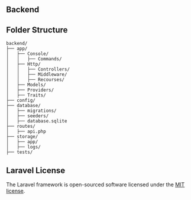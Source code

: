 ## Backend

## Folder Structure

```
backend/
├── app/
│   ├── Console/
│   │   ├── Commands/
│   ├── Http/
│   │   ├── Controllers/
│   │   ├── Middleware/
│   │   ├── Recourses/
│   ├── Models/
│   ├── Providers/
│   ├── Traits/
├── config/
├── database/
│   ├── migrations/
│   ├── seeders/
│   ├── database.sqlite
├── routes/
│   ├── api.php
├── storage/
│   ├── app/
│   ├── logs/
├── tests/
```

## Laravel License

The Laravel framework is open-sourced software licensed under the [MIT license](https://opensource.org/licenses/MIT).
